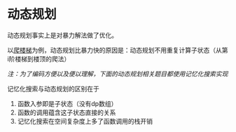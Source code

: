 # 动态规划

动态规划事实上是对暴力解法做了优化。  

以[爬楼梯](https://leetcode.cn/problems/climbing-stairs/)为例，动态规划比暴力快的原因是：动态规划不用重复计算子状态（从第i阶楼梯到楼顶的爬法）

*注：为了编码方便以及便以理解，下面的动态规划相关题目都使用记忆化搜索实现*

记忆化搜索与动态规划的区别在于  
1. 函数入参即是子状态（没有dp数组）  
2. 函数的调用蕴含这子状态直接的关系  
3. 记忆化搜索在空间复杂度上多了函数调用的栈开销  